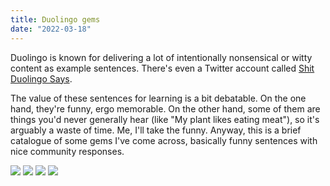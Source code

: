 ```yaml
---
title: Duolingo gems
date: "2022-03-18"
---
```


Duolingo is known for delivering a lot of intentionally nonsensical or witty content as example sentences. There's even a Twitter account called [Shit Duolingo Says](https://twitter.com/shitduosays?lang=en). 

The value of these sentences for learning is a bit debatable.
On the one hand, they're funny, ergo memorable. On the other hand, some of them are things you'd never generally hear (like "My plant likes eating meat"), so it's arguably a waste of time. Me, I'll take the funny. Anyway, this is a brief catalogue of some gems I've come across, basically funny sentences with nice community responses.

<img src="https://pbs.twimg.com/media/FQnglq_X0AIW3nq?format=jpg&name=large" style="max-width: 90%; margin: auto;"/>

<img src="https://pbs.twimg.com/media/FQngl9wXMAAZVpN?format=jpg&name=large" style="max-width: 90%; margin: auto;"/>

<img src="https://pbs.twimg.com/media/FQoRn-9WYAcSBob?format=jpg&name=large" style="max-width: 90%; margin: auto;"/>

<img src="https://pbs.twimg.com/media/FVZPtuXXEAgPOMs?format=jpg&name=4096x4096" style="max-width: 90%; margin: auto;"/>